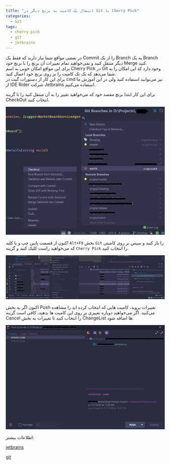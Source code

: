 ```yaml
---
title: "انتقال یک کامیت به برنچ دیگر در Git با Cherry Pick"
categories:
  - Git
tags:
  - cherry-pick
  - git
  - jetbrains
---
```


در بعضی مواقع شما نیاز دارید که فقط یک Commit را از یک Branch به یک Branch دیگر منتقل کنید و نمی‌خواهید تمام تغییرات آن برنچ را با برنچ خود Merge کنید.  
برای این مواقع امکان خوبی به اسم Cherry Pick در Git وجود دارد که این امکان را به شما می‌دهد که یک تک کامیت را بر روی برنچ خود اعمال کنید.  
برای این کار از دستورات گیت در cmd نیز می‌توانید استفاده کنید ولی در این آموزش ما از IDE Rider شرکت Jetbrains استفاده می‌کنیم.  

برای این کار ابتدا برنچ مقصد خود که می‌خواهید تغییر را به آن منتقل کنید را با گزینه CheckOut انتخاب کنید.  

<p align="center" >
  <img src="/assets/img/cherryPick1.jpg" alt="mhkarami97" width="600" />
</p>

اکنون از قسمت پایین چپ و یا کلید `Alt+F9` بخش `Git` را باز کنید و سپس بر روی کامیتی که می‌خواهید راست کلیک کنید و گزینه `Cherry Pick` را انتخاب کنید.  

<p align="center" >
  <img src="/assets/img/cherryPick2.jpg" alt="mhkarami97" width="600" />
</p>

اکنون اگر به بخش Push تغییرات بروید، کامیت هایی که انتخاب کرده اید را مشاهده می‌کنید.  اگر می‌خواهید دوباره تغییری بر روی این کامیت ها بدهید، کافی است گزینه Cancel را انتخاب کنید تا تغییرات به بخش ChangeList ها اضافه شود.  

<p align="center" >
  <img src="/assets/img/cherryPick3.jpg" alt="mhkarami97" width="600" />
</p>

اطلاعات بیشتر:  

[jetbrains](https://www.jetbrains.com/help/rider/Apply_changes_from_one_branch_to_another.html#cherry-pick)  

[git](https://git-scm.com/docs/git-cherry-pick)  